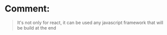 # Comment:
> It's not only for react, it can be used any javascript framework that will be build at the end